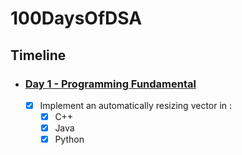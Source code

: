 # 100DaysOfDSA

## Timeline
- ### [Day 1 -  Programming Fundamental](https://github.com/pawanbhayde/100DaysOfDSA/tree/main/Day%201%20-%20Programming%20Fundamental)
    - [x] Implement an automatically resizing vector in :
 	    - [x] C++
 	    - [x] Java
 	    - [x] Python
